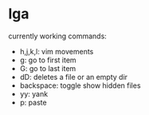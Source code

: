 # lga
currently working commands:
 - h,j,k,l: vim movements
 - g: go to first item
 - G: go to last item
 - dD: deletes a file or an empty dir
 - backspace: toggle show hidden files
 - yy: yank
 - p: paste

